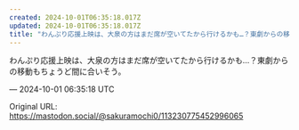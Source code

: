 ```yaml
---
created: 2024-10-01T06:35:18.017Z
updated: 2024-10-01T06:35:18.017Z
title: "わんぷり応援上映は、大泉の方はまだ席が空いてたから行けるかも…？東劇からの移動もちょうど間に合いそう。[...]"
---
```


<p>わんぷり応援上映は、大泉の方はまだ席が空いてたから行けるかも…？東劇からの移動もちょうど間に合いそう。</p>

&mdash; 2024-10-01 06:35:18 UTC

Original URL: https://mastodon.social/@sakuramochi0/113230775452996065

